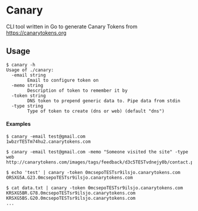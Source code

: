 # Canary
CLI tool written in Go to generate Canary Tokens from https://canarytokens.org

## Usage
```
$ canary -h 
Usage of ./canary:
  -email string
    	Email to configure token on
  -memo string
    	Description of token to remember it by
  -token string
    	DNS token to prepend generic data to. Pipe data from stdin
  -type string
    	Type of token to create (dns or web) (default "dns")
```

#### Examples
```
$ canary -email test@gmail.com
1wbzrTESTm74hu2.canarytokens.com
```
```
$ canary -email test@gmail.com -memo "Someone visited the site" -type web
http://canarytokens.com/images/tags/feedback/d3c5TESTvdnejy0b/contact.php
```
```
$ echo 'test' | canary -token 0mcsepoTESTsr9ilsjo.canarytokens.com
ORSXG5A.G23.0mcsepoTESTsr9ilsjo.canarytokens.com
```
```
$ cat data.txt | canary -token 0mcsepoTESTsr9ilsjo.canarytokens.com
KRSXG5BR.G78.0mcsepoTESTsr9ilsjo.canarytokens.com
KRSXG5BS.G20.0mcsepoTESTsr9ilsjo.canarytokens.com
...
```
